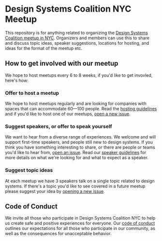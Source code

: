 # Design Systems Coalition NYC Meetup
This repository is for anything related to organizing the [Design Systems Coalition meetup in NYC](https://www.meetup.com/NYC-Design-Systems-Coalition/). Organizers and members can use this to share and discuss topic ideas, speaker suggestions, locations for hosting, and ideas for the format of the meetup etc.

## How to get involved with our meetup
We hope to host meetups every 6 to 8 weeks, if you'd like to get invovled, here's how:

### Offer to host a meetup
We hope to host meetups regularly and are looking for companies with spaces that can accommodate 60—100 people. Read the [hosting guidelines](https://github.com/design-systems-coalition-NYC/meetup/hosting-guidelines.md) and if you'd like to host one of our meetups, [open a new issue](https://github.com/design-systems-coalition-NYC/meetup/issues/new?milestone=Meetup+venues+and+hosts).

### Suggest speakers, or offer to speak yourself
We want to hear from a diverse range of experiences. We welcome and will support first-time speakers, and people still new to design systems. If you think you have something interesting to share, or there are people or teams you'd like to hear from, [open an issue](https://github.com/design-systems-coalition-NYC/meetup/issues/new?milestone=Speaker+suggestions). Read our [speaker guidelines](https://github.com/design-systems-coalition-NYC/meetup/speaker-guidelines.md) for more details on what we're looking for and what to expect as a speaker.

### Suggest topic ideas
At each meetup we have 3 speakers talk on a single topic related to design systems. If there's a topic you'd like to see covered in a future meetup please suggest your idea by [opening a new issue](https://github.com/design-systems-coalition-NYC/meetup/issues/new?milestone=Topic+ideas).

## Code of Conduct
We invite all those who participate in Design Systems Coalition NYC to help us create safe and positive experiences for everyone. Our [code of conduct](http://designsystems.nyc/meetup/code-of-conduct) outlines our expectations for all those who participate in our community, as well as the consequences for unacceptable behavior.

